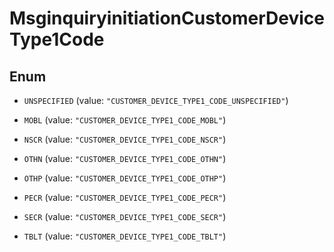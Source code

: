 

# MsginquiryinitiationCustomerDeviceType1Code

## Enum


* `UNSPECIFIED` (value: `"CUSTOMER_DEVICE_TYPE1_CODE_UNSPECIFIED"`)

* `MOBL` (value: `"CUSTOMER_DEVICE_TYPE1_CODE_MOBL"`)

* `NSCR` (value: `"CUSTOMER_DEVICE_TYPE1_CODE_NSCR"`)

* `OTHN` (value: `"CUSTOMER_DEVICE_TYPE1_CODE_OTHN"`)

* `OTHP` (value: `"CUSTOMER_DEVICE_TYPE1_CODE_OTHP"`)

* `PECR` (value: `"CUSTOMER_DEVICE_TYPE1_CODE_PECR"`)

* `SECR` (value: `"CUSTOMER_DEVICE_TYPE1_CODE_SECR"`)

* `TBLT` (value: `"CUSTOMER_DEVICE_TYPE1_CODE_TBLT"`)



